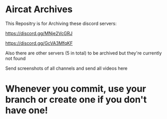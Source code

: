 # Aircat Archives
This Repositry is for Archiving these discord servers:

https://discord.gg/MNje2VcGRJ

https://discord.gg/GcVA3MfqKF



Also there are other servers (5 in total) to be archived but they're currently not found

Send screenshots of all channels and send all videos here

# Whenever you commit, use your branch or create one if you don't have one!
